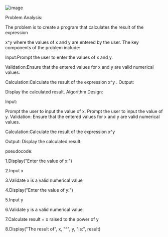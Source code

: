 ![image](https://github.com/SWEG-2015EC-Batch/Code-Warrior/assets/149233683/c99f91cf-52d8-4228-a9f3-93ca2d5a3be7)

Problem Analysis:

The problem is to create a program that calculates the result of the expression

x^y where the values of x and y are entered by the user. The key components of the problem include:

Input:Prompt the user to enter the values of x and y.

Validation:Ensure that the entered values for x and y are valid numerical values.

Calculation:Calculate the result of the expression x^y . Output:

Display the calculated result. Algorithm Design:

Input:

Prompt the user to input the value of x. Prompt the user to input the value of y. Validation: Ensure that the entered values for x and y are valid numerical values.

Calculation:Calculate the result of the expression x^y

Output: Display the calculated result.

pseudocode:

1.Display("Enter the value of x:")

2.Input x

3.Validate x is a valid numerical value

4.Display("Enter the value of y:")

5.Input y

6.Validate y is a valid numerical value

7.Calculate result = x raised to the power of y

8.Display("The result of", x, "^", y, "is:", result)
